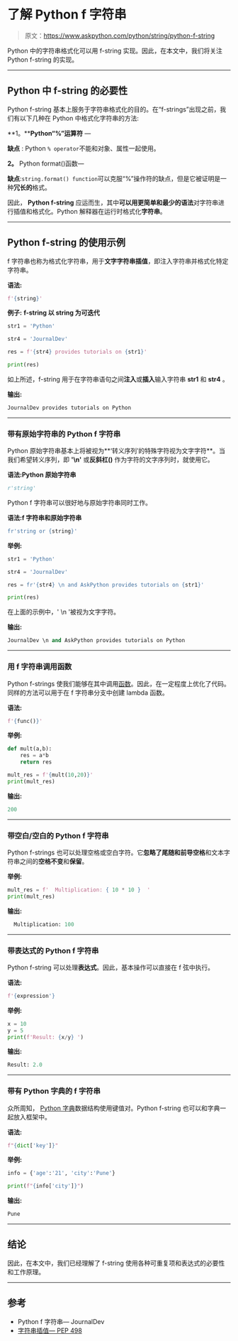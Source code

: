 # 了解 Python f 字符串

> 原文：<https://www.askpython.com/python/string/python-f-string>

Python 中的字符串格式化可以用 f-string 实现。因此，在本文中，我们将关注 Python f-string 的实现。

* * *

## Python 中 f-string 的必要性

Python f-string 基本上服务于字符串格式化的目的。在“f-strings”出现之前，我们有以下几种在 Python 中格式化字符串的方法:

**1。****Python“%”运算符** —

**缺点** : Python `% operator`不能和对象、属性一起使用。

**2。** Python format()函数—

**缺点**:`string.format() function`可以克服“%”操作符的缺点，但是它被证明是一种**冗长的**格式。

因此， **Python f-string** 应运而生，其中**可以用更简单和最少的语法**对字符串进行插值和格式化。Python 解释器在运行时格式化**字符串**。

* * *

## Python f-string 的使用示例

f 字符串也称为格式化字符串，用于**文字字符串插值**，即注入字符串并格式化特定字符串。

**语法:**

```py
f'{string}'

```

**例子:** **f-string 以 string 为可迭代**

```py
str1 = 'Python'

str4 = 'JournalDev'

res = f'{str4} provides tutorials on {str1}'

print(res)

```

如上所述，f-string 用于在字符串语句之间**注入**或**插入**输入字符串 **str1** 和 **str4** 。

**输出:**

```py
JournalDev provides tutorials on Python

```

* * *

### 带有原始字符串的 Python f 字符串

Python 原始字符串基本上将被视为**‘转义序列’的特殊字符视为文字字符**。当我们希望转义序列，即 **'\n'** 或**反斜杠(\)** 作为字符的文字序列时，就使用它。

**语法:Python 原始字符串**

```py
r'string'

```

Python f 字符串可以很好地与原始字符串同时工作。

**语法:f 字符串和原始字符串**

```py
fr'string or {string}'

```

**举例:**

```py
str1 = 'Python'

str4 = 'JournalDev'

res = fr'{str4} \n and AskPython provides tutorials on {str1}'

print(res)      

```

在上面的示例中，' \n '被视为文字字符。

**输出:**

```py
JournalDev \n and AskPython provides tutorials on Python

```

* * *

### 用 f 字符串调用函数

Python f-strings 使我们能够在其中调用[函数](https://www.askpython.com/python/python-functions)。因此，在一定程度上优化了代码。同样的方法可以用于在 f 字符串分支中创建 lambda 函数。

**语法:**

```py
f'{func()}'

```

**举例:**

```py
def mult(a,b):
    res = a*b
    return res

mult_res = f'{mult(10,20)}'
print(mult_res)

```

**输出:**

```py
200

```

* * *

### 带空白/空白的 Python f 字符串

Python f-strings 也可以处理空格或空白字符。它**忽略了尾随和前导空格**和文本字符串之间的**空格不变**和**保留**。

**举例:**

```py
mult_res = f'  Multiplication: { 10 * 10 }  '
print(mult_res)

```

**输出:**

```py
  Multiplication: 100  

```

* * *

### 带表达式的 Python f 字符串

Python f-string 可以处理**表达式**。因此，基本操作可以直接在 f 弦中执行。

**语法:**

```py
f'{expression'}

```

**举例:**

```py
x = 10
y = 5
print(f'Result: {x/y} ')

```

**输出:**

```py
Result: 2.0 

```

* * *

### 带有 Python 字典的 f 字符串

众所周知， [Python 字典](https://www.askpython.com/python/dictionary)数据结构使用键值对。Python f-string 也可以和字典一起放入框架中。

**语法:**

```py
f"{dict['key']}"

```

**举例:**

```py
info = {'age':'21', 'city':'Pune'}

print(f"{info['city']}")

```

**输出:**

```py
Pune

```

* * *

## 结论

因此，在本文中，我们已经理解了 f-string 使用各种可重复项和表达式的必要性和工作原理。

* * *

## 参考

*   Python f 字符串— JournalDev
*   [字符串插值— PEP 498](https://peps.python.org/pep-0498/)